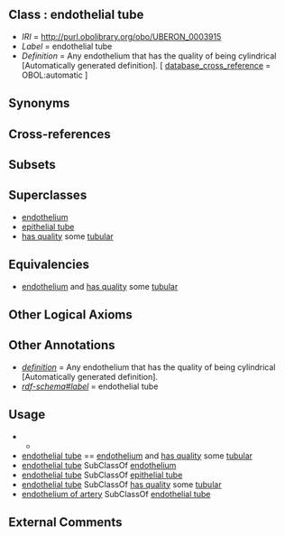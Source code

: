 
## Class : endothelial tube

 * *IRI* = http://purl.obolibrary.org/obo/UBERON_0003915
 * *Label* = endothelial tube
 * *Definition* = Any endothelium that has the quality of being cylindrical [Automatically generated definition]. [ [database_cross_reference](../../ef/oboInOwl#hasDbXref.md) = OBOL:automatic ]

## Synonyms


## Cross-references


## Subsets


## Superclasses

 * [endothelium](../../UBERON/86/UBERON_0001986.md)
 * [epithelial tube](../../UBERON/14/UBERON_0003914.md)
 * [has quality](../../RO/86/RO_0000086.md) some [tubular](../../PATO/99/PATO_0002299.md)

## Equivalencies

 * [endothelium](../../UBERON/86/UBERON_0001986.md) and [has quality](../../RO/86/RO_0000086.md) some [tubular](../../PATO/99/PATO_0002299.md)

## Other Logical Axioms


## Other Annotations

 * *[definition](../../IAO/15/IAO_0000115.md)* = Any endothelium that has the quality of being cylindrical [Automatically generated definition].
 * *[rdf-schema#label](../../el/rdf-schema#label.md)* = endothelial tube

## Usage

 * -
 * [endothelial tube](../../UBERON/15/UBERON_0003915.md) == [endothelium](../../UBERON/86/UBERON_0001986.md) and [has quality](../../RO/86/RO_0000086.md) some [tubular](../../PATO/99/PATO_0002299.md)
 * [endothelial tube](../../UBERON/15/UBERON_0003915.md) SubClassOf [endothelium](../../UBERON/86/UBERON_0001986.md)
 * [endothelial tube](../../UBERON/15/UBERON_0003915.md) SubClassOf [epithelial tube](../../UBERON/14/UBERON_0003914.md)
 * [endothelial tube](../../UBERON/15/UBERON_0003915.md) SubClassOf [has quality](../../RO/86/RO_0000086.md) some [tubular](../../PATO/99/PATO_0002299.md)
 * [endothelium of artery](../../UBERON/17/UBERON_0001917.md) SubClassOf [endothelial tube](../../UBERON/15/UBERON_0003915.md)

## External Comments

